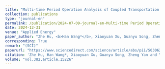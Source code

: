 ```yaml
---
title: "Multi-time Period Operation Analysis of Coupled Transportation and Power Distribution Networks Considering Self-driving and Human-driving Behaviors"
collection: publications
type: "journal-en"
permalink: /publication/2024-07-09-journal-en-Multi-time Period Operation Analysis of Coupled Transportation and Power Distribution Networks Considering Self-driving and Human-driving Behaviors
date: 2024-12-31
venue: "Applied Energy"
paper_author: "Zhe Hu, <b>Han Wang*</b>, Xiaoyuan Xu, Guanyu Song, Zheng Yan, Yue Chen"
corresponding: True
remark: "(SCI)"
paperurl: "https://www.sciencedirect.com/science/article/abs/pii/S0306261924026102?via%3Dihub"
citation: 'Zhe Hu, Han Wang*, Xiaoyuan Xu, Guanyu Song, Zheng Yan and Yue Chen. "Multi-time Period Operation Analysis of Coupled Transportation and Power Distribution Networks Considering Self-driving and Human-driving Behaviors", Applied Energy, Accepted, 2024. (SCI)'
volume: "vol.382,article.15226"
---
```

